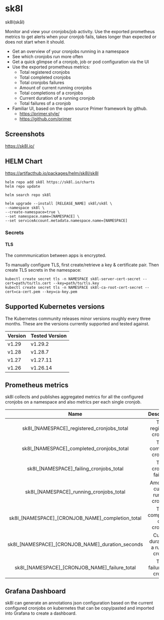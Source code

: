 # sk8l

sk8l(skål)

Monitor and view your cronjobs/job activity. Use the exported prometheus metrics to get alerts when your cronjob fails, takes longer than expected or does not start when it should.

- Get an overview of your cronjobs running in a namespace
- See which cronjobs run more often
- Get a quick glimpse of a cronjob, job or pod configuration via the UI
- Use the exported prometheus metrics:
  - Total registered cronjobs
  - Total completed cronjobs
  - Total cronjobs failures
  - Amount of current running cronjobs
  - Total completions of a cronjobs
  - Current duration of a running cronjob
  - Total failures of a cronjob
- Familiar UI, based on the open source Primer framework by github.
  - https://primer.style/
  - https://github.com/primer

## Screenshots

https://sk8l.io/

## HELM Chart

https://artifacthub.io/packages/helm/sk8l/sk8l

```
helm repo add sk8l https://sk8l.io/charts
helm repo update

helm search repo sk8l

helm upgrade --install [RELEASE_NAME] sk8l/sk8l \
--namespace sk8l \
--create-namespace=true \
--set namespace.name=[NAMESPACE] \
--set serviceAccount.metadata.namespace.name=[NAMESPACE]
```

### Secrets

#### TLS

The commmunication between apps is encrypted.

To manually configure TLS, first create/retrieve a key & certificate pair. Then create TLS secrets in the namespace:

```
kubectl create secret tls -n NAMESPACE sk8l-server-cert-secret --cert=path/to/tls.cert --key=path/to/tls.key
kubectl create secret tls -n NAMESPACE sk8l-ca-root-cert-secret --cert=ca-cert.pem --key=ca-key.pem
```

## Supported Kubernetes versions

The Kubernetes community releases minor versions roughly every three months. These are the versions currently supported and tested against.

| Version       | Tested Version |
| ------------- | ----------------- |
| v1.29         | v1.29.2           |
| v1.28         | v1.28.7           |
| v1.27         | v1.27.11          |
| v1.26         | v1.26.14          |

## Prometheus metrics

sk8l collects and publishes aggregated metrics for all the configured cronjobs on a namespace and also metrics per each single cronjob.

|                       Name                       |              Description              |
|:------------------------------------------------:|:-------------------------------------:|
| sk8l_[NAMESPACE]_registered_cronjobs_total       | Total registered cronjobs             |
| sk8l_[NAMESPACE]_completed_cronjobs_total        | Total completed cronjobs              |
| sk8l_[NAMESPACE]_failing_cronjobs_total          | Total cronjobs failures               |
| sk8l_[NAMESPACE]_running_cronjobs_total          | Amount of current running cronjobs    |
| sk8l_[NAMESPACE]_[CRONJOB_NAME]_completion_total | Total completions of a cronjobs       |
| sk8l_[NAMESPACE]_[CRONJOB_NAME]_duration_seconds | Current duration of a running cronjob |
| sk8l_[NAMESPACE]_[CRONJOB_NAME]_failure_total    | Total failures of a cronjob           |

## Grafana Dashboard

sk8l can generate an annotations json configuration based on the current configured cronjobs on kubernetes that can be copy/pasted and imported into Grafana to create a dashboard.
